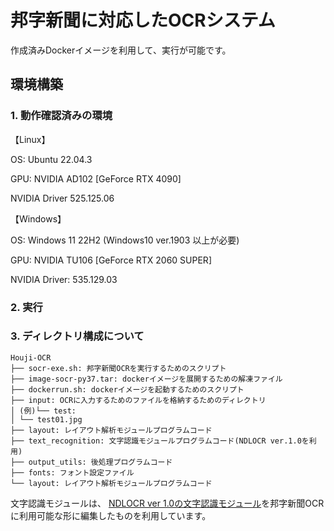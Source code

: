 # 邦字新聞に対応したOCRシステム

作成済みDockerイメージを利用して、実行が可能です。

## 環境構築

### 1. 動作確認済みの環境
【Linux】  

OS: Ubuntu 22.04.3  

GPU:  NVIDIA AD102 [GeForce RTX 4090]  

NVIDIA Driver 525.125.06  

【Windows】

OS: Windows 11 22H2 (Windows10 ver.1903 以上が必要)

GPU: NVIDIA TU106 [GeForce RTX 2060 SUPER] 

NVIDIA Driver: 535.129.03

### 2. 実行

### 3. ディレクトリ構成について

```
Houji-OCR
├── socr-exe.sh: 邦字新聞OCRを実行するためのスクリプト
├── image-socr-py37.tar: dockerイメージを展開するための解凍ファイル　　
├── dockerrun.sh: dockerイメージを起動するためのスクリプト　　
├── input: OCRに入力するためのファイルを格納するためのディレクトリ　　
│ (例)└── test: 
│ └── test01.jpg  
├── layout: レイアウト解析モジュールプログラムコード  
├── text_recognition: 文字認識モジュールプログラムコード(NDLOCR ver.1.0を利用)
├── output_utils: 後処理プログラムコード  
├── fonts: フォント設定ファイル  
└── layout: レイアウト解析モジュールプログラムコード
```
文字認識モジュールは、
[NDLOCR ver 1.0の文字認識モジュール](https://github.com/ndl-lab/text_recognition/tree/ea196e064a8003a6f8ec3ab1d986e096987c8036)を邦字新聞OCRに利用可能な形に編集したものを利用しています。
